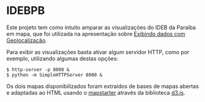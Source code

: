 # IDEBPB

Este projeto tem como intuito amparar as visualizações do IDEB da Paraíba em mapa, que foi utilizada na apresentação sobre [Exibindo dados com Geolocalização](http://www.slideshare.net/lucachaves/exibindo-dados-com-geologalizao).

Para exibir as visualizações basta ativar algum servidor HTTP, como por exemplo, utilizando algumas destas opções:

```
$ http-server -p 8008 &
$ python -m SimpleHTTPServer 8000 &
```

Os dois mapas disponibilizados foram extraídos de bases de mapas abertas e adaptadas ao HTML usando o [mapstarter](http://mapstarter.com/) através da biblioteca [d3.js](http://d3js.org/).
